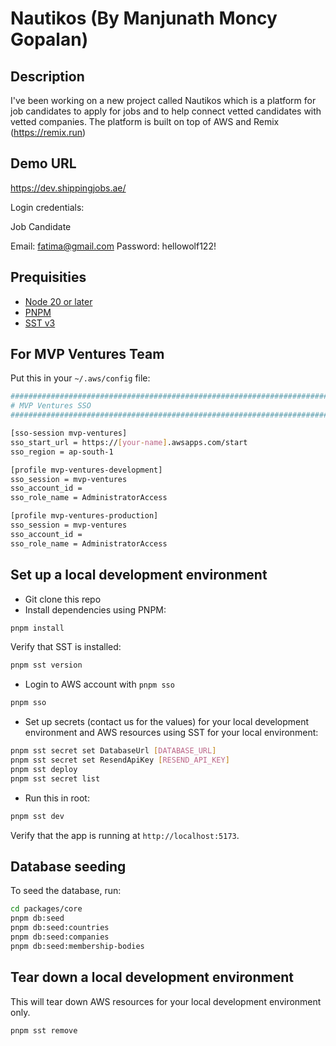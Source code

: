# Nautikos (By Manjunath Moncy Gopalan)

## Description

I've been working on a new project called Nautikos which is a platform for job
candidates to apply for jobs and to help connect vetted candidates with vetted
companies. The platform is built on top of AWS and Remix (https://remix.run)

## Demo URL

https://dev.shippingjobs.ae/

Login credentials:

Job Candidate

Email: <fatima@gmail.com> Password: hellowolf122!

## Prequisities

- [Node 20 or later](https://github.com/nvm-sh/nvm)
- [PNPM](https://pnpm.io/installation#prerequisites)
- [SST v3](https://sst.dev/)

## For MVP Ventures Team

Put this in your `~/.aws/config` file:

```sh
################################################################################
# MVP Ventures SSO
################################################################################

[sso-session mvp-ventures]
sso_start_url = https://[your-name].awsapps.com/start
sso_region = ap-south-1

[profile mvp-ventures-development]
sso_session = mvp-ventures
sso_account_id =
sso_role_name = AdministratorAccess

[profile mvp-ventures-production]
sso_session = mvp-ventures
sso_account_id =
sso_role_name = AdministratorAccess
```

## Set up a local development environment

- Git clone this repo
- Install dependencies using PNPM:

```sh
pnpm install
```

Verify that SST is installed:

```sh
pnpm sst version
```

- Login to AWS account with `pnpm sso`

```sh
pnpm sso
```

- Set up secrets (contact us for the values) for your local development
  environment and AWS resources using SST for your local environment:

```sh
pnpm sst secret set DatabaseUrl [DATABASE_URL]
pnpm sst secret set ResendApiKey [RESEND_API_KEY]
pnpm sst deploy
pnpm sst secret list
```

- Run this in root:

```sh
pnpm sst dev
```

Verify that the app is running at `http://localhost:5173`.

## Database seeding

To seed the database, run:

```sh
cd packages/core
pnpm db:seed
pnpm db:seed:countries
pnpm db:seed:companies
pnpm db:seed:membership-bodies

```

## Tear down a local development environment

This will tear down AWS resources for your local development environment only.

```sh
pnpm sst remove
```
